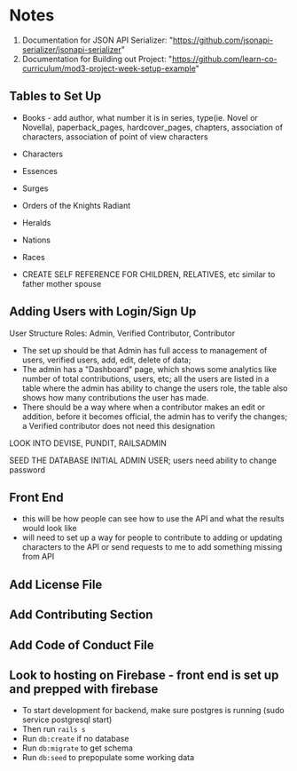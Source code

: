 # Notes

1. Documentation for JSON API Serializer: "https://github.com/jsonapi-serializer/jsonapi-serializer"
2. Documentation for Building out Project: "https://github.com/learn-co-curriculum/mod3-project-week-setup-example"


## Tables to Set Up
- Books - add author, what number it is in series, type(ie. Novel or Novella), paperback_pages, hardcover_pages, chapters, association of characters, association of point of view characters
- Characters
- Essences
- Surges
- Orders of the Knights Radiant
- Heralds
- Nations
- Races

- CREATE SELF REFERENCE FOR CHILDREN, RELATIVES, etc similar to father mother spouse


## Adding Users with Login/Sign Up
User Structure
Roles: Admin, Verified Contributor, Contributor
- The set up should be that Admin has full access to management of users, verified users, add, edit, delete of data;
- The admin has a "Dashboard" page, which shows some analytics like number of total contributions, users, etc; all the users are listed in a table where the admin has ability to change the users role, the table also shows how many contributions the user has made. 
- There should be a way where when a contributor makes an edit or addition, before it becomes official, the admin has to verify the changes; a Verified contributor does not need this designation


LOOK INTO DEVISE, PUNDIT, RAILSADMIN

SEED THE DATABASE INITIAL ADMIN USER; users need ability to change password


## Front End
- this will be how people can see how to use the API and what the results would look like
- will need to set up a way for people to contribute to adding or updating characters to the API or send requests to me to add something missing from API


## Add License File
## Add Contributing Section
## Add Code of Conduct File

## Look to hosting on Firebase - front end is set up and prepped with firebase



- To start development for backend, make sure postgres is running (sudo service postgresql start)
- Then run `rails s` 
- Run `db:create` if no database
- Run `db:migrate` to get schema
- Run `db:seed` to prepopulate some working data